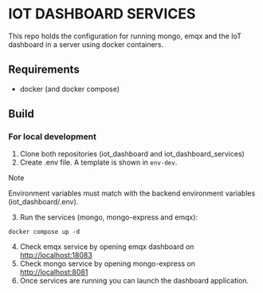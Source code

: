 # IOT DASHBOARD SERVICES
This repo holds the configuration for running mongo, emqx and the IoT dashboard in a server using docker containers.

## Requirements
- docker (and docker compose)

## Build
### For local development
1. Clone both repositories (iot_dashboard and iot_dashboard_services)
2. Create .env file. A template is shown in `env-dev`.
> [!NOTE]  
> Environment variables must match with the backend environment variables (iot_dashboard/.env).
3. Run the services (mongo, mongo-express and emqx):
```
docker compose up -d
```
4. Check emqx service by opening emqx dashboard on [http://localhost:18083](http://localhost:18083)
5. Check mongo service by opening mongo-express on [http://localhost:8081](http://localhost:8081)
6. Once services are running you can launch the dashboard application.

